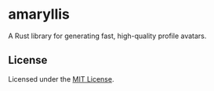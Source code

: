# amaryllis

A Rust library for generating fast, high-quality profile avatars.

## License

Licensed under the [MIT License](/LICENSE).
